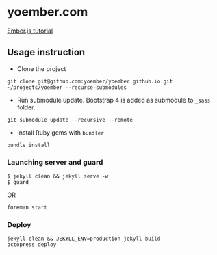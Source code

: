 # yoember.com

[Ember.js tutorial](https://yoember.com)

## Usage instruction

- Clone the project

```
git clone git@github.com:yoember/yoember.github.io.git ~/projects/yoember --recurse-submodules
```
- Run submodule update. Bootstrap 4 is added as submodule to `_sass` folder.
```
git submodule update --recursive --remote
```
- Install Ruby gems with `bundler`
```
bundle install
```

### Launching server and guard

```
$ jekyll clean && jekyll serve -w
$ guard
```
OR

```
foreman start
```

### Deploy

```
jekyll clean && JEKYLL_ENV=production jekyll build
octopress deploy
```
